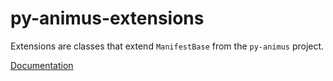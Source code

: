 # py-animus-extensions

Extensions are classes that extend `ManifestBase` from the `py-animus` project.

[Documentation](doc/README.md)

